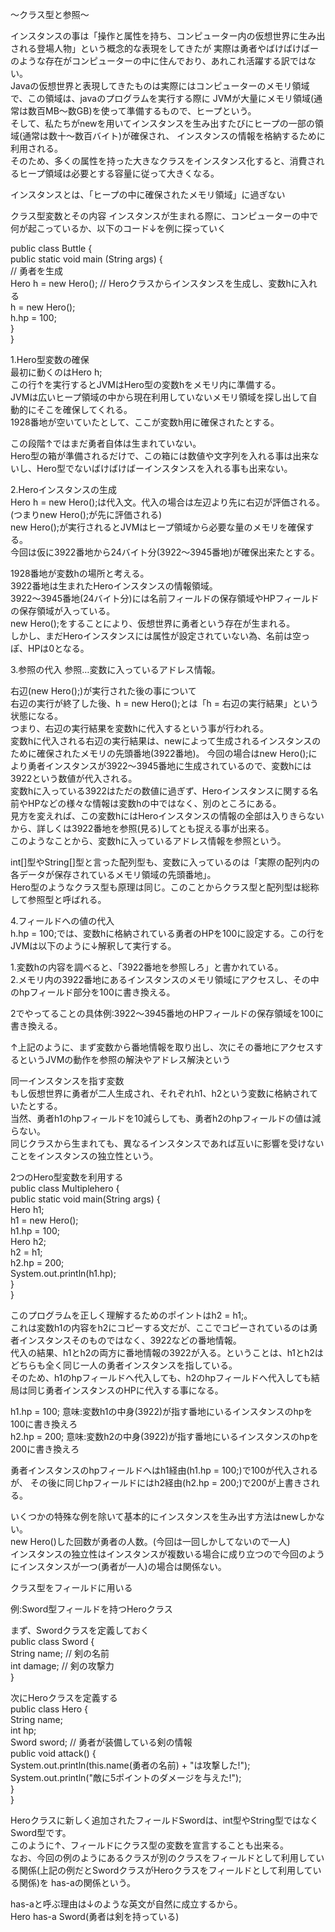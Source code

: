 〜クラス型と参照〜

インスタンスの事は「操作と属性を持ち、コンピューター内の仮想世界に生み出される登場人物」という概念的な表現をしてきたが
実際は勇者やばけばけばーのような存在がコンピューターの中に住んでおり、あれこれ活躍する訳ではない。<br>
Javaの仮想世界と表現してきたものは実際にはコンピューターのメモリ領域で、この領域は、javaのプログラムを実行する際に
JVMが大量にメモリ領域(通常は数百MB〜数GB)を使って準備するもので、ヒープという。<br>
そして、私たちがnewを用いてインスタンスを生み出すたびにヒープの一部の領域(通常は数十〜数百バイト)が確保され、
インスタンスの情報を格納するために利用される。<br>
そのため、多くの属性を持った大きなクラスをインスタンス化すると、消費されるヒープ領域は必要とする容量に従って大きくなる。<br>

インスタンスとは、「ヒープの中に確保されたメモリ領域」に過ぎない<br>

クラス型変数とその内容
インスタンスが生まれる際に、コンピューターの中で何が起こっているか、以下のコード↓を例に探っていく<br>

public class Buttle {<br>
  public static void main (String args) {<br>
  // 勇者を生成<br>
    Hero h = new Hero(); // Heroクラスからインスタンスを生成し、変数hに入れる<br>
    h = new Hero();<br>
    h.hp = 100;<br>
  }<br>
}<br>

1.Hero型変数の確保<br>
最初に動くのはHero h;<br>
この行↑を実行するとJVMはHero型の変数hをメモリ内に準備する。<br>
JVMは広いヒープ領域の中から現在利用していないメモリ領域を探し出して自動的にそこを確保してくれる。<br>
1928番地が空いていたとして、ここが変数h用に確保されたとする。<br>

この段階↑ではまだ勇者自体は生まれていない。<br>
Hero型の箱が準備されるだけで、この箱には数値や文字列を入れる事は出来ないし、Hero型でないばけばけばーインスタンスを入れる事も出来ない。<br>

2.Heroインスタンスの生成<br>
Hero h = new Hero();は代入文。代入の場合は左辺より先に右辺が評価される。<br>
(つまりnew Hero();が先に評価される)<br>
new Hero();が実行されるとJVMはヒープ領域から必要な量のメモリを確保する。<br>
今回は仮に3922番地から24バイト分(3922〜3945番地)が確保出来たとする。<br>

1928番地が変数hの場所と考える。<br>
3922番地は生まれたHeroインスタンスの情報領域。<br>
3922〜3945番地(24バイト分)には名前フィールドの保存領域やHPフィールドの保存領域が入っている。<br>
new Hero();をすることにより、仮想世界に勇者という存在が生まれる。<br>
しかし、まだHeroインスタンスには属性が設定されていない為、名前は空っぽ、HPは0となる。<br>

3.参照の代入
参照…変数に入っているアドレス情報。<br>

右辺(new Hero();)が実行された後の事について<br>
右辺の実行が終了した後、h = new Hero();とは「h = 右辺の実行結果」という状態になる。<br>
つまり、右辺の実行結果を変数hに代入するという事が行われる。<br>
変数hに代入される右辺の実行結果は、newによって生成されるインスタンスのために確保されたメモリの先頭番地(3922番地)。
今回の場合はnew Hero();により勇者インスタンスが3922〜3945番地に生成されているので、変数hには3922という数値が代入される。<br>
変数hに入っている3922はただの数値に過ぎず、Heroインスタンスに関する名前やHPなどの様々な情報は変数hの中ではなく、別のところにある。<br>
見方を変えれば、この変数hにはHeroインスタンスの情報の全部は入りきらないから、詳しくは3922番地を参照(見る)してとも捉える事が出来る。<br>
このようなことから、変数hに入っているアドレス情報を参照という。<br>

int[]型やString[]型と言った配列型も、変数に入っているのは「実際の配列内の各データが保存されているメモリ領域の先頭番地」。<br>
Hero型のようなクラス型も原理は同じ。このことからクラス型と配列型は総称して参照型と呼ばれる。<br>

4.フィールドへの値の代入<br>
h.hp = 100;では、変数hに格納されている勇者のHPを100に設定する。この行をJVMは以下のように↓解釈して実行する。<br>

1.変数hの内容を調べると、「3922番地を参照しろ」と書かれている。<br>
2.メモリ内の3922番地にあるインスタンスのメモリ領域にアクセスし、その中のhpフィールド部分を100に書き換える。<br>

2でやってることの具体例:3922〜3945番地のHPフィールドの保存領域を100に書き換える。<br>

↑上記のように、まず変数から番地情報を取り出し、次にその番地にアクセスするというJVMの動作を参照の解決やアドレス解決という<br>

同一インスタンスを指す変数<br>
もし仮想世界に勇者が二人生成され、それぞれh1、h2という変数に格納されていたとする。<br>
当然、勇者h1のhpフィールドを10減らしても、勇者h2のhpフィールドの値は減らない。<br>
同じクラスから生まれても、異なるインスタンスであれば互いに影響を受けないことをインスタンスの独立性という。<br>

2つのHero型変数を利用する<br>
public class Multiplehero {<br>
  public static void main(String args) {<br>
    Hero h1;<br>
    h1 = new Hero();<br>
    h1.hp = 100;<br>
    Hero h2;<br>
    h2 = h1;<br>
    h2.hp = 200;<br>
    System.out.println(h1.hp);<br>
  }<br>
}<br>

このプログラムを正しく理解するためのポイントはh2 = h1;。<br>
これは変数h1の内容をh2にコピーする文だが、ここでコピーされているのは勇者インスタンスそのものではなく、3922などの番地情報。<br>
代入の結果、h1とh2の両方に番地情報の3922が入る。ということは、h1とh2はどちらも全く同じ一人の勇者インスタンスを指している。<br>
そのため、h1のhpフィールドへ代入しても、h2のhpフィールドへ代入しても結局は同じ勇者インスタンスのHPに代入する事になる。<br>

h1.hp = 100; 意味:変数h1の中身(3922)が指す番地にいるインスタンスのhpを100に書き換えろ<br>
h2.hp = 200; 意味:変数h2の中身(3922)が指す番地にいるインスタンスのhpを200に書き換えろ<br>

勇者インスタンスのhpフィールドへはh1経由(h1.hp = 100;)で100が代入されるが、
その後に同じhpフィールドにはh2経由(h2.hp = 200;)で200が上書きされる。<br>

いくつかの特殊な例を除いて基本的にインスタンスを生み出す方法はnewしかない。<br>
new Hero()した回数が勇者の人数。(今回は一回しかしてないので一人)<br>
インスタンスの独立性はインスタンスが複数いる場合に成り立つので今回のようにインスタンスが一つ(勇者が一人)の場合は関係ない。<br>

クラス型をフィールドに用いる<br>

例:Sword型フィールドを持つHeroクラス<br>

まず、Swordクラスを定義しておく<br>
public class Sword {<br>
  String name; // 剣の名前<br>
  int damage; // 剣の攻撃力<br>
}<br>

次にHeroクラスを定義する<br>
public class Hero {<br>
  String name;<br>
  int hp;<br>
  Sword sword; // 勇者が装備している剣の情報<br>
  public void attack() {<br>
    System.out.println(this.name(勇者の名前) + "は攻撃した!");<br>
    System.out.println("敵に5ポイントのダメージを与えた!");<br>
  }<br>
}<br>

Heroクラスに新しく追加されたフィールドSwordは、int型やString型ではなくSword型です。<br>
このように↑、フィールドにクラス型の変数を宣言することも出来る。<br>
なお、今回の例のようにあるクラスが別のクラスをフィールドとして利用している関係(上記の例だとSwordクラスがHeroクラスをフィールドとして利用している関係)を
has-aの関係という。<br>

has-aと呼ぶ理由は↓のような英文が自然に成立するから。<br>
Hero has-a Sword(勇者は剣を持っている)<br>



